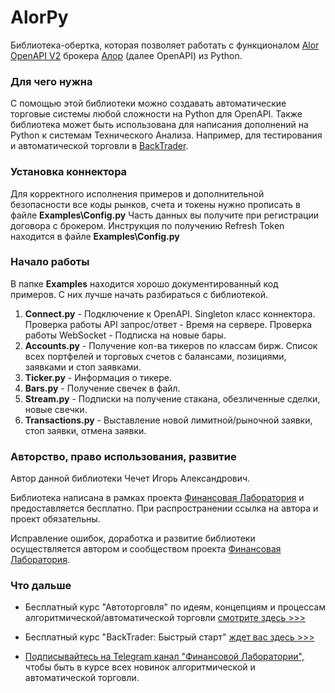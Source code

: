# AlorPy
Библиотека-обертка, которая позволяет работать с функционалом [Alor OpenAPI V2](https://alor.dev/docs) брокера [Алор](https://www.alorbroker.ru/) (далее OpenAPI) из Python.

### Для чего нужна
С помощью этой библиотеки можно создавать автоматические торговые системы любой сложности на Python для OpenAPI. Также библиотека может быть использована для написания дополнений на Python к системам Технического Анализа. Например, для тестирования и автоматической торговли в [BackTrader](https://www.backtrader.com/).

### Установка коннектора
Для корректного исполнения примеров и дополнительной безопасности все коды рынков, счета и токены нужно прописать в файле **Examples\Config.py** Часть данных вы получите при регистрации договора с брокером. Инструкция по получению Refresh Token находится в файле **Examples\Config.py**

### Начало работы
В папке **Examples** находится хорошо документированный код примеров. С них лучше начать разбираться с библиотекой.

1. **Connect.py** - Подключение к OpenAPI. Singleton класс коннектора. Проверка работы API запрос/ответ - Время на сервере. Проверка работы WebSocket - Подписка на новые бары.
2. **Accounts.py** - Получение кол-ва тикеров по классам бирж. Список всех портфелей и торговых счетов с балансами, позициями, заявками и стоп заявками.
3. **Ticker.py** - Информация о тикере.
4. **Bars.py** - Получение свечек в файл.
5. **Stream.py** - Подписки на получение стакана, обезличенные сделки, новые свечки.
6. **Transactions.py** - Выставление новой лимитной/рыночной заявки, стоп заявки, отмена заявки.

### Авторство, право использования, развитие
Автор данной библиотеки Чечет Игорь Александрович.

Библиотека написана в рамках проекта [Финансовая Лаборатория](https://finlab.vip/) и предоставляется бесплатно. При распространении ссылка на автора и проект обязательны.

Исправление ошибок, доработка и развитие библиотеки осуществляется автором и сообществом проекта [Финансовая Лаборатория](https://finlab.vip/).
### Что дальше
- Бесплатный курс "Автоторговля" по идеям, концепциям и процессам алгоритмической/автоматической торговли [смотрите здесь >>>](https://finlab.vip/wpm-category/autotrading2021/)


- Бесплатный курс "BackTrader: Быстрый старт" [ждет вас здесь >>>](https://finlab.vip/wpm-category/btquikstart/)


- [Подписывайтесь на Telegram канал "Финансовой Лаборатории",](https://t.me/finlabvip) чтобы быть в курсе всех новинок алгоритмической и автоматической торговли.